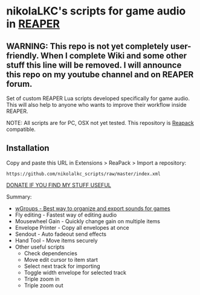 # nikolaLKC's scripts for game audio in [REAPER](https://www.reaper.fm/)

## WARNING: This repo is not yet completely user-friendly. When I complete Wiki and some other stuff this line will be removed. I will announce this repo on my youtube channel and on REAPER forum.

  Set of custom REAPER Lua scripts developed specifically for game audio. This will also help to anyone who wants to improve their workflow inside REAPER. 
  
  NOTE: All scripts are for PC, OSX not yet tested. This repository is [Reapack](https://reapack.com/) compatible.
  

  
  
## Installation

Copy and paste this URL in Extensions > ReaPack > Import a repository:

```
https://github.com/nikolalkc_scripts/raw/master/index.xml
```
  
  [DONATE IF YOU FIND MY STUFF USEFUL](https://www.paypal.me/reaperandlife)

Summary:
- [wGroups - Best way to organize and export sounds for games](https://github.com/nikolalkc/nikolalkc_reaper_scripts/wiki/wGroups)
- Fly editing - Fastest way of editing audio
- Mousewheel Gain - Quickly change gain on multiple items
- Envelope Printer - Copy all envelopes at once
- Sendout - Auto fadeout send effects
- Hand Tool - Move items securely
- Other useful scripts
  - Check dependencies
  - Move edit cursor to item start
  - Select next track for importing
  - Toggle width envelope for selected track
  - Triple zoom in
  - Triple zoom out
